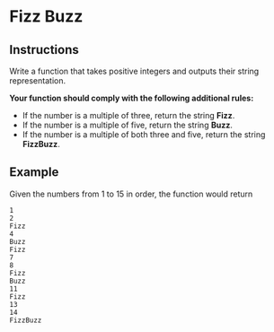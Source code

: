 # Fizz Buzz

## Instructions

Write a function that takes positive integers and outputs their string representation.

**Your function should comply with the following additional rules:**

- If the number is a multiple of three, return the string **Fizz**.
- If the number is a multiple of five, return the string **Buzz**.
- If the number is a multiple of both three and five, return the string **FizzBuzz**.

## Example

 Given the numbers from 1 to 15 in order, the function would return

    1
    2
    Fizz
    4
    Buzz
    Fizz
    7
    8
    Fizz
    Buzz
    11
    Fizz
    13
    14
    FizzBuzz
